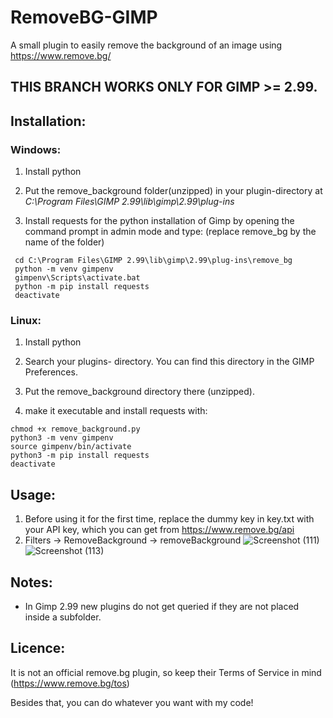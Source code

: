 # RemoveBG-GIMP
A small plugin to easily remove the background of an image using https://www.remove.bg/


## THIS BRANCH WORKS ONLY FOR GIMP >= 2.99. 

## Installation:
### Windows: 
1. Install python

2. Put the remove_background folder(unzipped) in your plugin-directory at *C:\Program Files\GIMP 2.99\lib\gimp\2.99\plug-ins*

3. Install requests for the python installation of Gimp by opening the command prompt in admin mode and type: (replace remove_bg by the name of the folder)
```
 cd C:\Program Files\GIMP 2.99\lib\gimp\2.99\plug-ins\remove_bg   
 python -m venv gimpenv
 gimpenv\Scripts\activate.bat
 python -m pip install requests
 deactivate
```

### Linux: 
1. Install python

2. Search your plugins- directory. You can find this directory in the GIMP Preferences. 

3. Put the remove_background directory there (unzipped).

4. make it executable and install requests with: 

```
chmod +x remove_background.py
python3 -m venv gimpenv
source gimpenv/bin/activate
python3 -m pip install requests
deactivate
```
 

## Usage:
1. Before using it for the first time, replace the dummy key in key.txt with your API key, which you can get from https://www.remove.bg/api
2. Filters → RemoveBackground → removeBackground
![Screenshot (111)](https://user-images.githubusercontent.com/66686353/84802853-773a8080-b001-11ea-9c1a-5da90977a010.png)
![Screenshot (113)](https://user-images.githubusercontent.com/66686353/84802857-786bad80-b001-11ea-9bdd-be2c37bbea8d.png)

## Notes:
- In Gimp 2.99 new plugins do not get queried if they are not placed inside a subfolder. 

## Licence:
It is not an official remove.bg plugin, so keep their Terms of Service in mind (https://www.remove.bg/tos)

Besides that, you can do whatever you want with my code!
